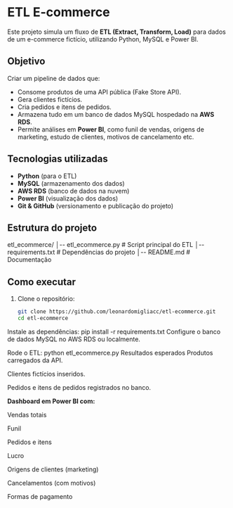 # ETL E-commerce

Este projeto simula um fluxo de **ETL (Extract, Transform, Load)** para dados de um e-commerce fictício, utilizando Python, MySQL e Power BI.

##  Objetivo
Criar um pipeline de dados que:
- Consome produtos de uma API pública (Fake Store API).
- Gera clientes fictícios.
- Cria pedidos e itens de pedidos.
- Armazena tudo em um banco de dados MySQL hospedado na **AWS RDS**.
- Permite análises em **Power BI**, como funil de vendas, origens de marketing, estudo de clientes, motivos de cancelamento etc.

##  Tecnologias utilizadas
- **Python** (para o ETL)
- **MySQL** (armazenamento dos dados)
- **AWS RDS** (banco de dados na nuvem)
- **Power BI** (visualização dos dados)
- **Git & GitHub** (versionamento e publicação do projeto)

##  Estrutura do projeto
etl_ecommerce/
│-- etl_ecommerce.py # Script principal do ETL
│-- requirements.txt # Dependências do projeto
│-- README.md # Documentação


##  Como executar
1. Clone o repositório:
   ```bash
   git clone https://github.com/leonardomigliacc/etl-ecommerce.git
   cd etl-ecommerce
Instale as dependências:
pip install -r requirements.txt
Configure o banco de dados MySQL no AWS RDS ou localmente.


Rode o ETL:
python etl_ecommerce.py
Resultados esperados
Produtos carregados da API.

Clientes fictícios inseridos.

Pedidos e itens de pedidos registrados no banco.



**Dashboard em Power BI com:**

Vendas totais

Funil

Pedidos e itens

Lucro

Origens de clientes (marketing)

Cancelamentos (com motivos)

Formas de pagamento

